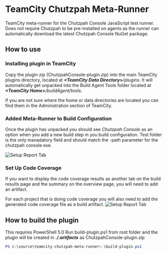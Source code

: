 # TeamCity Chutzpah Meta-Runner
TeamCity meta-runner for the Chutzpah Console JavaScript test runner. Does not require Chutzpah to be pre-installed on agents as the runner can automatically download the latest
Chutzpah Console NuGet package.

## How to use

### Installing plugin in TeamCity
Copy the plugin zip (ChutzpahConsole-plugin.zip) into the main TeamCity plugins directory, located at _**\<TeamCity Data Directory>**/plugins_. 
It will automatically get unpacked into the Build Agent Tools folder located at _**\<TeamCity Home>**/buildAgent/tools_.

If you are not sure where the home or data directories are located you can find them in the Administration section of TeamCity.

### Added Meta-Runner to Build Configuration

Once the plugin has unpacked you should see _Chutzpah Console_ as an option when you add a new build step in you build configuration. Test folder is the only manadatory field 
and should match the -path parameter for the chutzpah console exe.

![Setup Report Tab](https://joncubed.github.io/teamcity-chutzpah-meta-runner/assests/teamcity-build-step.png)

### Set Up Code Coverage
If you want to display the code coverage results as another tab on the build results page and the summary on the overview page, you will need to add an artifact.

For each project that is doing code coverage you will also need to add the generated code coverage file as a build artifact.
![Setup Report Tab](https://joncubed.github.io/teamcity-chutzpah-meta-runner/assests/teamcity-build-artifacts.png)

## How to build the plugin

This requires PowerShell 5.0
Run build-plugin.ps1 from root folder and the plugin will be created in _**./.artifacts**_ as ChutzpahConsole-plugin.zip 
````PowerShell
PS c:\source\teamcity-chutzpah-meta-runner>.\build-plugin.ps1
````

